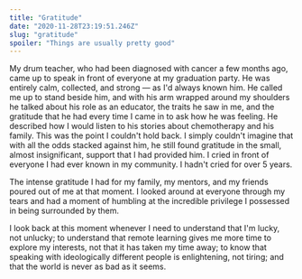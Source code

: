 ```yaml
---
title: "Gratitude"
date: "2020-11-28T23:19:51.246Z"
slug: "gratitude"
spoiler: "Things are usually pretty good"
---
```


My drum teacher, who had been diagnosed with cancer a few months ago, came up to speak in front of everyone at my graduation party. He was entirely calm, collected, and strong — as I'd always known him. He called me up to stand beside him, and with his arm wrapped around my shoulders he talked about his role as an educator, the traits he saw in me, and the gratitude that he had every time I came in to ask how he was feeling. He described how I would listen to his stories about chemotherapy and his family. This was the point I couldn't hold back. I simply couldn't imagine that with all the odds stacked against him, he still found gratitude in the small, almost insignificant, support that I had provided him. I cried in front of everyone I had ever known in my community. I hadn't cried for over 5 years.

The intense gratitude I had for my family, my mentors, and my friends poured out of me at that moment. I looked around at everyone through my tears and had a moment of humbling at the incredible privilege I possessed in being surrounded by them. 

I look back at this moment whenever I need to understand that I'm lucky, not unlucky; to understand that remote learning gives me more time to explore my interests, not that it has taken my time away; to know that speaking with ideologically different people is enlightening, not tiring; and that the world is never as bad as it seems.
